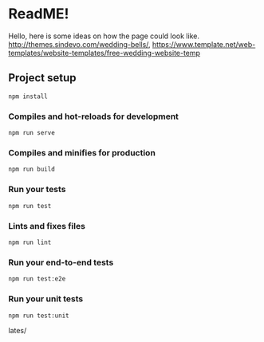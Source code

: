 # ReadME!

Hello, here is some ideas on how the page could look like.
http://themes.sindevo.com/wedding-bells/,
https://www.template.net/web-templates/website-templates/free-wedding-website-temp

## Project setup
```
npm install
```

### Compiles and hot-reloads for development
```
npm run serve
```

### Compiles and minifies for production
```
npm run build
```

### Run your tests
```
npm run test
```

### Lints and fixes files
```
npm run lint
```

### Run your end-to-end tests
```
npm run test:e2e
```

### Run your unit tests
```
npm run test:unit
```
lates/
